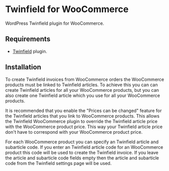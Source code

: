 # Twinfield for WooCommerce

WordPress Twinfield plugin for WooCommerce.

## Requirements

*	[Twinfield](https://github.com/wp-twinfield/wp-twinfield) plugin.

## Installation

To create Twinfield invoices from WooCommerce orders the WooCommerce products must be linked
to Twinfield articles. To achieve this you can can create Twinfield articles for all your WooCommerce
products, but you can also create one Twinfield article which you use for all your WooCommerce products.

It is recommended that you enable the "Prices can be changed" feature for the Twinfield articles that
you link to WooCommerce products. This allows the Twinfield WooCommerce plugin to override the 
Twinfield article price with the WooCommerce product price. This way your Twinfield article price don't
have to correspond with your WooCommerce product price.

For each WooCommerce product you can specify an Twinfield article and subarticle code. If you enter
an Twinfield article code for an WooCommerce product this code will be used to create the Twinfield invoice.
If you leave the article and subarticle code fields empty then the article and subarticle code from
the Twinfield settings page will be used.
